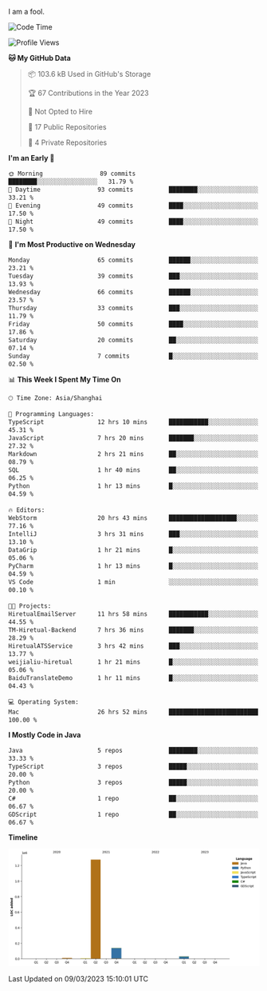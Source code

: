 I am a fool.

<!--START_SECTION:waka-->
![Code Time](http://img.shields.io/badge/Code%20Time-163%20hrs%2016%20mins-blue)

![Profile Views](http://img.shields.io/badge/Profile%20Views-26-blue)

**🐱 My GitHub Data** 

> 📦 103.6 kB Used in GitHub's Storage 
 > 
> 🏆 67 Contributions in the Year 2023
 > 
> 🚫 Not Opted to Hire
 > 
> 📜 17 Public Repositories 
 > 
> 🔑 4 Private Repositories 
 > 
**I'm an Early 🐤** 

```text
🌞 Morning                89 commits          ████████░░░░░░░░░░░░░░░░░   31.79 % 
🌆 Daytime                93 commits          ████████░░░░░░░░░░░░░░░░░   33.21 % 
🌃 Evening                49 commits          ████░░░░░░░░░░░░░░░░░░░░░   17.50 % 
🌙 Night                  49 commits          ████░░░░░░░░░░░░░░░░░░░░░   17.50 % 
```
📅 **I'm Most Productive on Wednesday** 

```text
Monday                   65 commits          ██████░░░░░░░░░░░░░░░░░░░   23.21 % 
Tuesday                  39 commits          ███░░░░░░░░░░░░░░░░░░░░░░   13.93 % 
Wednesday                66 commits          ██████░░░░░░░░░░░░░░░░░░░   23.57 % 
Thursday                 33 commits          ███░░░░░░░░░░░░░░░░░░░░░░   11.79 % 
Friday                   50 commits          ████░░░░░░░░░░░░░░░░░░░░░   17.86 % 
Saturday                 20 commits          ██░░░░░░░░░░░░░░░░░░░░░░░   07.14 % 
Sunday                   7 commits           █░░░░░░░░░░░░░░░░░░░░░░░░   02.50 % 
```


📊 **This Week I Spent My Time On** 

```text
🕑︎ Time Zone: Asia/Shanghai

💬 Programming Languages: 
TypeScript               12 hrs 10 mins      ███████████░░░░░░░░░░░░░░   45.31 % 
JavaScript               7 hrs 20 mins       ███████░░░░░░░░░░░░░░░░░░   27.32 % 
Markdown                 2 hrs 21 mins       ██░░░░░░░░░░░░░░░░░░░░░░░   08.79 % 
SQL                      1 hr 40 mins        ██░░░░░░░░░░░░░░░░░░░░░░░   06.25 % 
Python                   1 hr 13 mins        █░░░░░░░░░░░░░░░░░░░░░░░░   04.59 % 

🔥 Editors: 
WebStorm                 20 hrs 43 mins      ███████████████████░░░░░░   77.16 % 
IntelliJ                 3 hrs 31 mins       ███░░░░░░░░░░░░░░░░░░░░░░   13.10 % 
DataGrip                 1 hr 21 mins        █░░░░░░░░░░░░░░░░░░░░░░░░   05.06 % 
PyCharm                  1 hr 13 mins        █░░░░░░░░░░░░░░░░░░░░░░░░   04.59 % 
VS Code                  1 min               ░░░░░░░░░░░░░░░░░░░░░░░░░   00.10 % 

🐱‍💻 Projects: 
HiretualEmailServer      11 hrs 58 mins      ███████████░░░░░░░░░░░░░░   44.55 % 
TM-Hiretual-Backend      7 hrs 36 mins       ███████░░░░░░░░░░░░░░░░░░   28.29 % 
HiretualATSService       3 hrs 42 mins       ███░░░░░░░░░░░░░░░░░░░░░░   13.77 % 
weijialiu-hiretual       1 hr 21 mins        █░░░░░░░░░░░░░░░░░░░░░░░░   05.06 % 
BaiduTranslateDemo       1 hr 11 mins        █░░░░░░░░░░░░░░░░░░░░░░░░   04.43 % 

💻 Operating System: 
Mac                      26 hrs 52 mins      █████████████████████████   100.00 % 
```

**I Mostly Code in Java** 

```text
Java                     5 repos             ████████░░░░░░░░░░░░░░░░░   33.33 % 
TypeScript               3 repos             █████░░░░░░░░░░░░░░░░░░░░   20.00 % 
Python                   3 repos             █████░░░░░░░░░░░░░░░░░░░░   20.00 % 
C#                       1 repo              ██░░░░░░░░░░░░░░░░░░░░░░░   06.67 % 
GDScript                 1 repo              ██░░░░░░░░░░░░░░░░░░░░░░░   06.67 % 
```



**Timeline**

![Lines of Code chart](https://raw.githubusercontent.com/VeejaLiu/VeejaLiu/master/assets/bar_graph.png)


 Last Updated on 09/03/2023 15:10:01 UTC
<!--END_SECTION:waka-->
